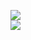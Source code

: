 [![](https://img.shields.io/badge/Made%20With-Github%20Spray-lightgrey.svg?style=for-the-badge&logo=github)](https://github.com/Annihil/github-spray#2826)  
[![](https://i.imgur.com/2DrTn0Z.gif)](https://github.com/Annihil/github-spray)